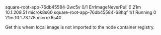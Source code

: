 

square-root-app-76db45584-2wc5v     0/1     ErrImageNeverPull   0              21m    10.1.209.51   microk8s60   <none>           <none>
square-root-app-76db45584-68hqf     1/1     Running             0              21m    10.1.73.178   microk8s40   <none>           <none>


Get this whem local image is not imported to the node container registry.
